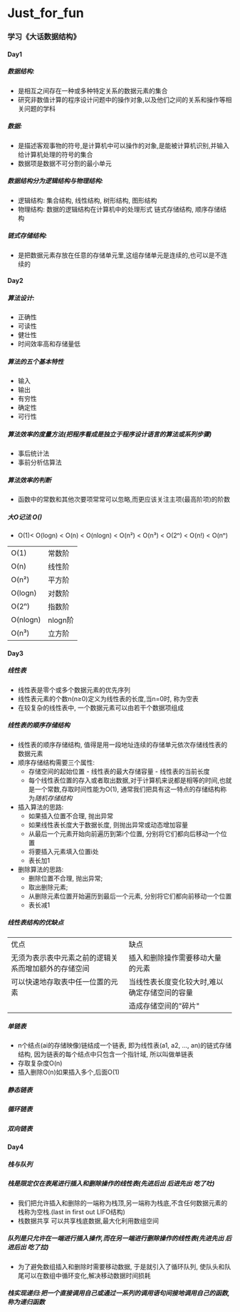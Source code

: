 # Just_for_fun
### 学习《大话数据结构》
#### Day1 <br>
##### 数据结构:
- 是相互之间存在一种或多种特定关系的数据元素的集合
- 研究非数值计算的程序设计问题中的操作对象,以及他们之间的关系和操作等相关问题的学科 <br>
##### 数据:
- 是描述客观事物的符号,是计算机中可以操作的对象,是能被计算机识别,并输入给计算机处理的符号的集合
- 数据项是数据不可分割的最小单元 <br>
##### 数据结构分为逻辑结构与物理结构:
- 逻辑结构: 集合结构, 线性结构, 树形结构, 图形结构
- 物理结构: 数据的逻辑结构在计算机中的处理形式 链式存储结构, 顺序存储结构 <br>
##### 链式存储结构:
- 是把数据元素存放在任意的存储单元里,这组存储单元是连续的,也可以是不连续的 <br>

#### Day2
##### 算法设计:
- 正确性
- 可读性
- 健壮性
- 时间效率高和存储量低
##### 算法的五个基本特性
- 输入
- 输出
- 有穷性
- 确定性
- 可行性

##### 算法效率的度量方法(把程序看成是独立于程序设计语言的算法或系列步骤)
- 事后统计法
- 事前分析估算法

##### 算法效率的判断
- 函数中的常数和其他次要项常常可以忽略,而更应该关注主项(最高阶项)的阶数
##### 大O记法 O()
- O(1)< O(logn) < O(n) < O(nlogn) < O(n²) < O(n³) < O(2ⁿ) < O(n!) < O(nⁿ)
<table>
  <tr><td>O(1)</td><td>常数阶</td></tr>
  <tr><td>O(n)</td><td>线性阶</td></tr>
  <tr><td>O(n²)</td><td>平方阶</td></tr>
  <tr><td>O(logn)</td><td>对数阶</td></tr>
  <tr><td>O(2ⁿ)</td><td>指数阶</td></tr>
  <tr><td>O(nlogn)</td><td>nlogn阶</td></tr>
  <tr><td>O(n³)</td><td>立方阶</td></tr>
</table>


#### Day3
##### 线性表
- 线性表是零个或多个数据元素的优先序列
- 线性表元素的个数n(n≥0)定义为线性表的长度,当n=0时, 称为空表 
- 在较复杂的线性表中, 一个数据元素可以由若干个数据项组成
##### 线性表的顺序存储结构
- 线性表的顺序存储结构, 值得是用一段地址连续的存储单元依次存储线性表的数据元素
- 顺序存储结构需要三个属性:
  - 存储空间的起始位置 - 线性表的最大存储容量 - 线性表的当前长度
  - 每个线性表位置的存入或者取出数据,对于计算机来说都是相等的时间,也就是一个常数,存取时间性能为O(1), 
  通常我们把具有这一特点的存储结构称为*随机存储结构*
- 插入算法的思路:
  - 如果插入位置不合理, 抛出异常
  - 如果线性表长度大于数据长度, 则抛出异常或动态增加容量
  - 从最后一个元素开始向前遍历到第i个位置, 分别将它们都向后移动一个位置
  - 将要插入元素填入位置i处
  - 表长加1
- 删除算法的思路:
  - 删除位置不合理, 抛出异常;
  - 取出删除元素;
  - 从删除元素位置开始遍历到最后一个元素, 分别将它们都向前移动一个位置
  - 表长减1
##### 线性表结构的优缺点
<table>
  <tr><td>优点</td><td>缺点</td></tr>
  <tr><td>无须为表示表中元素之前的逻辑关系而增加额外的存储空间</td><td>插入和删除操作需要移动大量的元素</td></tr>
  <tr><td>可以快速地存取表中任一位置的元素</td><td>当线性表长度变化较大时,难以确定存储空间的容量</td></tr>
  <tr><td></td><td>造成存储空间的"碎片"</td></tr>
</table>

##### 单链表
- n个结点(ai的存储映像)链结成一个链表, 即为线性表(a1, a2, ..., an)的链式存储结构, 因为链表的每个结点中只包含一个指针域, 所以叫做单链表
- 存取复杂度O(n)
- 插入删除O(n)如果插入多个,后面O(1)

##### 静态链表
##### 循环链表
##### 双向链表

#### Day4
##### 栈与队列
##### 栈是限定仅在表尾进行插入和删除操作的线性表(先进后出 后进先出 吃了吐)
- 我们把允许插入和删除的一端称为栈顶,另一端称为栈底,不含任何数据元素的栈称为空栈.(last in first out LIFO结构)
- 栈数据共享 可以共享栈底数据,最大化利用数组空间
##### 队列是只允许在一端进行插入操作,而在另一端进行删除操作的线性表(先进先出 后进后出 吃了拉)
- 为了避免数组插入和删除时需要移动数据, 于是就引入了循环队列, 使队头和队尾可以在数组中循环变化,解决移动数据时间损耗
##### 栈实现递归:把一个直接调用自己或通过一系列的调用语句间接地调用自己的函数,称为递归函数


